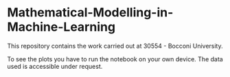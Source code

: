 # Mathematical-Modelling-in-Machine-Learning
This repository contains the work carried out at 30554 - Bocconi University.

To see the plots you have to run the notebook on your own device. The data used is accessible under request.
